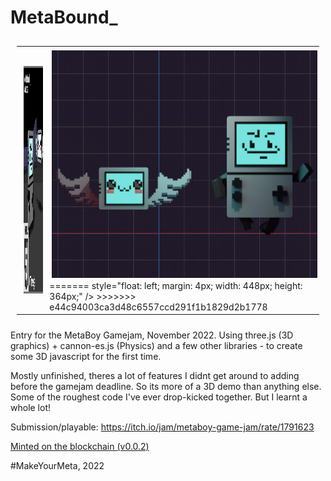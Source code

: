 # MetaBound_


<table style="padding:10px">
  <tr>
    <td> <img src="thumbnail_0_0_2op.gif"
     alt="screenshot gif"
     style="float: left; margin: 4px; width: 364px; height: 364px;" />
    </td>
    <td> <img src="screenshot_03.png"
     alt="screenshot"
<<<<<<< HEAD
     style="float: left; margin: 4px; width: 615px; height: 364px;" />
=======
     style="float: left; margin: 4px; width: 448px; height: 364px;" />
>>>>>>> e44c94003ca3d48c6557ccd291f1b1829d2b1778
    </td>
  </tr>
</table>


Entry for the MetaBoy Gamejam, November 2022.
Using three.js (3D graphics) + cannon-es.js (Physics) and a few other libraries - to create some 3D javascript for the first time.

Mostly unfinished, theres a lot of features I didnt get around to adding before the gamejam deadline. So its more of a 3D demo than anything else. Some of the roughest code I've ever drop-kicked together. But I learnt a whole lot!

Submission/playable: https://itch.io/jam/metaboy-game-jam/rate/1791623

[Minted on the blockchain (v0.0.2)](https://explorer.loopring.io/nft/0x22b60c6ff19b6590216d5a45a96de404cd1897d3-0-0xfe23138c751c8146f2787738ba63333240508901-0xba2cd74f83711316bede9b16070a33d4d0bd23999911bb249ee3dde18b034bea-4)

#MakeYourMeta, 2022

